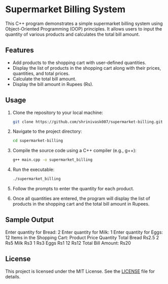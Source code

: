 # Supermarket Billing System

This C++ program demonstrates a simple supermarket billing system using Object-Oriented Programming (OOP) principles. It allows users to input the quantity of various products and calculates the total bill amount.

## Features

- Add products to the shopping cart with user-defined quantities.
- Display the list of products in the shopping cart along with their prices, quantities, and total prices.
- Calculate the total bill amount.
- Display the bill amount in Rupees (Rs).

## Usage

1. Clone the repository to your local machine:

    ```bash
    git clone https://github.com/shrinivask007/supermarket-billing.git
    ```

2. Navigate to the project directory:

    ```bash
    cd supermarket-billing
    ```

3. Compile the source code using a C++ compiler (e.g., g++):

    ```bash
    g++ main.cpp -o supermarket_billing
    ```

4. Run the executable:

    ```bash
    ./supermarket_billing
    ```

5. Follow the prompts to enter the quantity for each product.

6. Once all quantities are entered, the program will display the list of products in the shopping cart and the total bill amount in Rupees.

## Sample Output

Enter quantity for Bread: 2
Enter quantity for Milk: 1
Enter quantity for Eggs: 12
Items in the Shopping Cart:
Product Price Quantity Total
Bread Rs2.5 2 Rs5
Milk Rs3 1 Rs3
Eggs Rs1 12 Rs12
Total Bill Amount: Rs20

## License

This project is licensed under the MIT License. See the [LICENSE](LICENSE) file for details.
